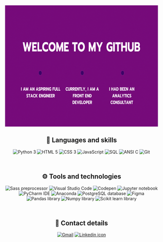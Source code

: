 <p align="center">
  <img width="1000px" height="400px" src="about.gif" alt="About me">
</p>
<h2 align="center">👾 Languages and skills</h2>
<p align="center">
<img src="https://img.shields.io/badge/Python-3776AB?style=plastice&logo=python&logoColor=white" alt="Python 3" height=30>
<img src="https://img.shields.io/badge/HTML-E34F26?style=plastic&logo=html5&logoColor=white" alt="HTML 5" height=30>
<img src="https://img.shields.io/badge/CSS-1572B6?style=plastic&logo=css3&logoColor=white" alt="CSS 3" height=30>
<img src="https://img.shields.io/badge/JavaScript-F7DF1E?style=plastic&logo=javascript&logoColor=black" alt="JavaScript" height=30>
<img src="https://img.shields.io/badge/SQL-F29111?style=plastic&logo=sql&logoColor=black" alt="SQL" height=30>
<img src="https://img.shields.io/badge/ANSI C-5C6BC0?style=plastice&logo=c&logoColor=white" alt="ANSI C" height=30>
<img src="https://img.shields.io/badge/Git-black?style=plastic&logo=git&logoColor=red" alt="Git" height=30>  
</p>
<br/>
<h2 align="center">⚙️ Tools and technologies</h2>
<p align="center">
  <img src="https://img.shields.io/badge/Sass-CC6699?style=plastic&logo=sass&logoColor=white" alt="Sass preprocessor" height=30>
  <img src="https://img.shields.io/badge/VS%20Code-007ACC.svg?&style=plastic&logo=visual-studio-code&logoColor=white" alt="Visual Studio Code" height=30>
  <img src="https://img.shields.io/badge/Codepen-grey?style=plastic&logo=codepen&logoColor=white" alt="Codepen" height=30>
  <img src="https://img.shields.io/badge/Jupyter-F3631D.svg?&style=plastic&logo=jupyter&logoColor=white" alt="Jupyter notebook" height=30>
  <img src="https://img.shields.io/badge/Pycharm-5848f4.svg?&style=plastic&logo=pycharm&logoColor=white" alt="PyCharm IDE" height=30>
  <img src="https://img.shields.io/badge/Anaconda-42B029.svg?&style=plastic&logo=anaconda&logoColor=white" alt="Anaconda" height=30>
  <img src="https://img.shields.io/badge/Postresql-008bb9.svg?&style=plastic&logo=postgresql&logoColor=white" alt="PostgreSQL database" height=30>
  <img src="https://img.shields.io/badge/Figma-8b37ff?style=plastic&logo=figma&logoColor=black" alt="Figma" height=30>
  <img src="https://img.shields.io/badge/Pandas-ff0000?style=plastic&logo=pandas&logoColor=black" alt="Pandas library" height=30>
  <img src="https://img.shields.io/badge/Numpy-rgb(77, 171, 207)?style=plastic&logo=numpy&logoColor=black" alt="Numpy library" height=30>
  <img src="https://img.shields.io/badge/Scikitlearn-orange?style=plasic&logo=scikitlearn&logoColor=black" alt="Scikit learn library" height=30>
</p>
<br/>
<h2 align="center">📮 Contact details</h2>
<p align="center">
  <a href="mailto:adiptabiswas1996@gmail.com"><img src="https://img.shields.io/badge/Gmail-D14836?style=plastic&logo=gmail&logoColor=white" alt="Gmail" height=30></a>
  <a href="https://linkedin.com/in/adipta-biswas-53017820b"><img src="https://img.shields.io/badge/LinkedIn-0077B5?style=plastic&logo=linkedin&logoColor=white" alt="Linkedin icon" height=30></a>
</p>
